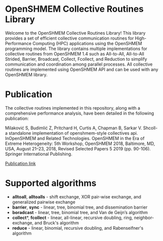 # OpenSHMEM Collective Routines Library

Welcome to the OpenSHMEM Collective Routines Library! This library provides a set of efficient collective communication routines for High-Performance Computing (HPC) applications using the OpenSHMEM programming model. The library contains multiple implementations for collective routines from OpenSHMEM 1.4 such as All-to-All, All-to-All Strided, Barrier, Broadcast, Collect, Fcollect, and Reduction to simplify communication and coordination among parallel processes. All collective routines are implemented using OpenSHMEM API and can be used with any OpenSHMEM library.

# Publication

The collective routines implemented in this repository, along with a comprehensive performance analysis, have been detailed in the following publication:

Milaković S, Budimlić Z, Pritchard H, Curtis A, Chapman B, Sarkar V. Shcoll-a standalone implementation of openshmem-style collectives api. InOpenSHMEM and Related Technologies. OpenSHMEM in the Era of Extreme Heterogeneity: 5th Workshop, OpenSHMEM 2018, Baltimore, MD, USA, August 21–23, 2018, Revised Selected Papers 5 2019 (pp. 90-106). Springer International Publishing.

[Publication link](https://link.springer.com/chapter/10.1007/978-3-030-04918-8_6)

# Supported algorithms

* **alltoall**, **alltoalls** - shift exchange, XOR pair-wise exchange, and generalized pairwise exchange
* **barrier**, **sync** - linear, tree, binomial tree, and dissemination barrier
* **boradcast** - linear, tree, binomial tree, and Van de Geijn’s algorithm
* **collect***, **fcollect** - linear, all-linear, recursive doubling, ring, neighbor-exchange, and Bruck's algorithm
* **reduce** - linear, binomial, recursive doubling, and Rabenseifner's algorithm
